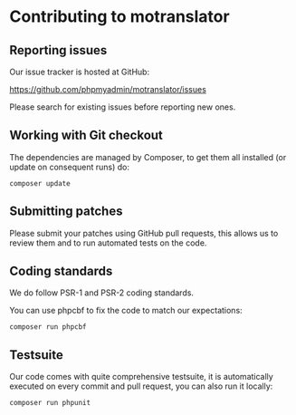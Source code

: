 # Contributing to motranslator

## Reporting issues

Our issue tracker is hosted at GitHub:

https://github.com/phpmyadmin/motranslator/issues

Please search for existing issues before reporting new ones.

## Working with Git checkout

The dependencies are managed by Composer, to get them all installed (or update
on consequent runs) do:

```
composer update
```

## Submitting patches

Please submit your patches using GitHub pull requests, this allows us to review
them and to run automated tests on the code.

## Coding standards

We do follow PSR-1 and PSR-2 coding standards.

You can use phpcbf to fix the code to match our expectations:

```
composer run phpcbf
```

## Testsuite

Our code comes with quite comprehensive testsuite, it is automatically executed
on every commit and pull request, you can also run it locally:

```
composer run phpunit
```
